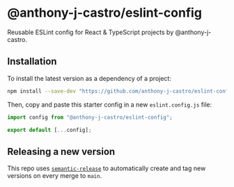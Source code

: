 # @anthony-j-castro/eslint-config

Reusable ESLint config for React & TypeScript projects by @anthony-j-castro.

## Installation

To install the latest version as a dependency of a project:

```bash
npm install --save-dev "https://github.com/anthony-j-castro/eslint-config.git#semver:3.0.3"
```

Then, copy and paste this starter config in a new `eslint.config.js` file:

```javascript
import config from "@anthony-j-castro/eslint-config";

export default [...config];
```

## Releasing a new version

This repo uses
[`semantic-release`](https://github.com/semantic-release/semantic-release) to
automatically create and tag new versions on every merge to `main`.
